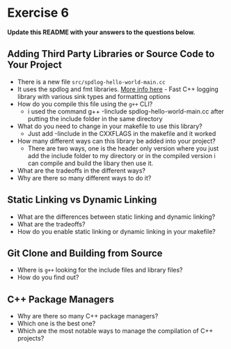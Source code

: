 # Exercise 6

**Update this README with your answers to the questions below.**

## Adding Third Party Libraries or Source Code to Your Project

- There is a new file `src/spdlog-hello-world-main.cc`
- It uses the spdlog and fmt libraries. 
  [More info here](https://github.com/gabime/spdlog) - Fast C++ logging 
  library with various sink types and formatting options
- How do you compile this file using the `g++` CLI?
  - i used the command g++ -Iinclude spdlog-hello-world-main.cc after putting the include folder in the same directory
- What do you need to change in your makefile to use this library?
  - Just add -Iinclude in the CXXFLAGS in the makefile and it worked
- How many different ways can this library be added into your project?
  - There are two ways, one is the header only version where you just add the include folder to my directory or in the compiled version i can compile and build the libary then use it.
- What are the tradeoffs in the different ways?
- Why are there so many different ways to do it?
  
## Static Linking vs Dynamic Linking

- What are the differences between static linking and dynamic linking?
- What are the tradeoffs?
- How do you enable static linking or dynamic linking in your makefile?

## Git Clone and Building from Source

- Where is `g++` looking for the include files and library files?
- How do you find out?

## C++ Package Managers

- Why are there so many C++ package managers?
- Which one is the best one?
- Which are the most notable ways to manage the compilation of C++ projects?